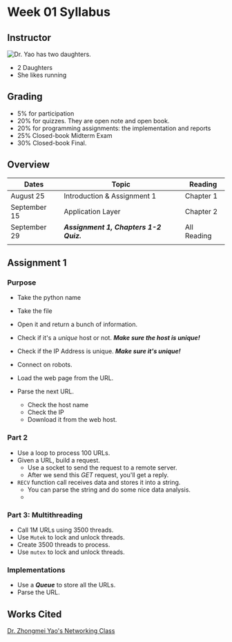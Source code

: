 # Week 01 Syllabus

## Instructor

![Dr. Yao has two daughters.](<../../.gitbook/assets/image (200).png>)

* 2 Daughters
* She likes running

## Grading

* 5% for participation
* 20% for quizzes. They are open note and open book.
* 20% for programming assignments: the implementation and reports
* 25% Closed-book Midterm Exam
* 30% Closed-book Final.

## Overview

| Dates        | Topic                                  | Reading     |
| ------------ | -------------------------------------- | ----------- |
| August 25    | Introduction & Assignment 1            | Chapter 1   |
| September 15 | Application Layer                      | Chapter 2   |
| September 29 | _**Assignment 1, Chapters 1-2 Quiz.**_ | All Reading |
|              |                                        |             |

## Assignment 1

### Purpose

* Take the python name
* Take the file
* Open it and return a bunch of information.
* Check if it's a _unique_ host or not. _**Make sure the host is unique!**_
* Check if the IP Address is unique. _**Make sure it's unique!**_
* Connect on robots.&#x20;
* Load the web page from the URL.



* Parse the next URL.
  * Check the host name
  * Check the IP
  * Download it from the web host.

### Part 2

* Use a loop to process 100 URLs.
* Given a URL, build a request.
  * Use a socket to send the request to a remote server.
  * After we send this _GET_ request, you'll get a reply.
* `RECV` function call receives data and stores it into a string.
  * You can parse the string and do some nice data analysis.
  *

### Part 3: Multithreading

* Call 1M URLs using 3500 threads.
* Use `Mutek` to lock and unlock threads.
* Create 3500 threads to process.
* Use `mutex` to lock and unlock threads.

### Implementations

* Use a _**Queue**_ to store all the URLs.
* Parse the URL.



## Works Cited

[Dr. Zhongmei Yao's Networking Class](https://academic.udayton.edu/zhongmeiyao/)





